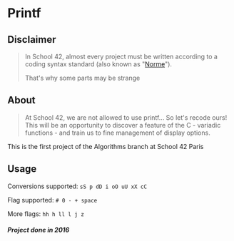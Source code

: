 # Printf

Disclaimer
----------
> In School 42, almost every project must be written according to a coding syntax standard (also known as "[Norme](./docs/norme.fr.pdf)").
>
> That's why some parts may be strange

About
-----

> At School 42, we are not allowed to use printf... So let's recode ours! This will be an opportunity to discover a feature of the C - variadic functions - and train us to fine management of display options.

This is the first project of the Algorithms branch at School 42 Paris

Usage
-----
Conversions supported: `sS p dD i oO uU xX cC`

Flag supported: `# 0 - + space`

More flags: `hh h ll l j z`

##### Project done in 2016

